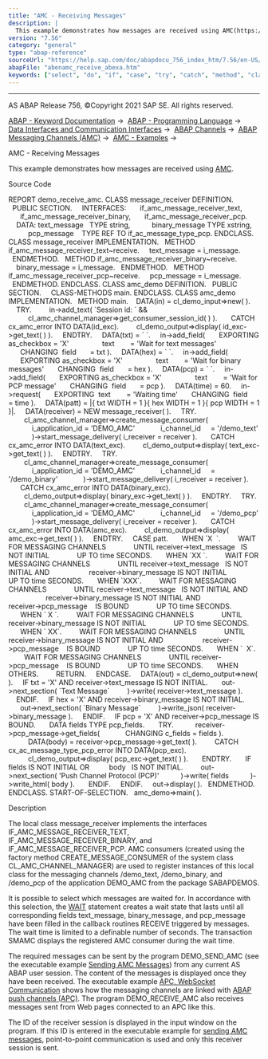 ```yaml
---
title: "AMC - Receiving Messages"
description: |
  This example demonstrates how messages are received using AMC(https://help.sap.com/doc/abapdocu_756_index_htm/7.56/en-US/abenamc_glosry.htm 'Glossary Entry'). Source Code REPORT demo_receive_amc. CLASS message_receiver DEFINITION. PUBLIC SECTION. INTERFACES: if_amc_message_receiver_text, if
version: "7.56"
category: "general"
type: "abap-reference"
sourceUrl: "https://help.sap.com/doc/abapdocu_756_index_htm/7.56/en-US/abenamc_receive_abexa.htm"
abapFile: "abenamc_receive_abexa.htm"
keywords: ["select", "do", "if", "case", "try", "catch", "method", "class", "data", "abenamc", "receive", "abexa"]
---
```


* * *

AS ABAP Release 756, ©Copyright 2021 SAP SE. All rights reserved.

[ABAP - Keyword Documentation](https://help.sap.com/doc/abapdocu_756_index_htm/7.56/en-US/abenabap.htm) →  [ABAP - Programming Language](https://help.sap.com/doc/abapdocu_756_index_htm/7.56/en-US/abenabap_reference.htm) →  [Data Interfaces and Communication Interfaces](https://help.sap.com/doc/abapdocu_756_index_htm/7.56/en-US/abenabap_data_communication.htm) →  [ABAP Channels](https://help.sap.com/doc/abapdocu_756_index_htm/7.56/en-US/abenabap_channels.htm) →  [ABAP Messaging Channels (AMC)](https://help.sap.com/doc/abapdocu_756_index_htm/7.56/en-US/abenamc.htm) →  [AMC - Examples](https://help.sap.com/doc/abapdocu_756_index_htm/7.56/en-US/abenamc_abexas.htm) → 

AMC - Receiving Messages

This example demonstrates how messages are received using [AMC](https://help.sap.com/doc/abapdocu_756_index_htm/7.56/en-US/abenamc_glosry.htm "Glossary Entry").

Source Code

REPORT demo\_receive\_amc.
CLASS message\_receiver DEFINITION.
  PUBLIC SECTION.
    INTERFACES:
      if\_amc\_message\_receiver\_text,
      if\_amc\_message\_receiver\_binary,
      if\_amc\_message\_receiver\_pcp.
    DATA: text\_message   TYPE string,
          binary\_message TYPE xstring,
          pcp\_message    TYPE REF TO if\_ac\_message\_type\_pcp.
ENDCLASS.
CLASS message\_receiver IMPLEMENTATION.
  METHOD if\_amc\_message\_receiver\_text~receive.
    text\_message = i\_message.
  ENDMETHOD.
  METHOD if\_amc\_message\_receiver\_binary~receive.
    binary\_message = i\_message.
  ENDMETHOD.
  METHOD if\_amc\_message\_receiver\_pcp~receive.
    pcp\_message = i\_message.
  ENDMETHOD.
ENDCLASS.
CLASS amc\_demo DEFINITION.
  PUBLIC SECTION.
    CLASS-METHODS main.
ENDCLASS.
CLASS amc\_demo IMPLEMENTATION.
  METHOD main.
   DATA(in) = cl\_demo\_input=>new( ).
    TRY.
        in->add\_text( \`Session id: \` &&
          cl\_amc\_channel\_manager=>get\_consumer\_session\_id( ) ).
      CATCH cx\_amc\_error INTO DATA(id\_exc).
        cl\_demo\_output=>display( id\_exc->get\_text( ) ).
    ENDTRY.
    DATA(txt) = \` \`.
    in->add\_field(
      EXPORTING as\_checkbox = 'X'
                text        = 'Wait for text messages'
      CHANGING  field       = txt ).
    DATA(hex) = \` \`.
    in->add\_field(
      EXPORTING as\_checkbox = 'X'
                text        = 'Wait for binary messages'
      CHANGING  field       = hex ).
    DATA(pcp) = \` \`.
    in->add\_field(
      EXPORTING as\_checkbox = 'X'
                text        = 'Wait for PCP message'
      CHANGING  field       = pcp ).
    DATA(time) = 60.
    in->request(
      EXPORTING  text        = 'Waiting time'
      CHANGING  field       = time ).
    DATA(patt) = |{ txt WIDTH = 1 }{ hex WIDTH = 1 }{ pcp WIDTH = 1 }|.
    DATA(receiver) = NEW message\_receiver( ).
    TRY.
        cl\_amc\_channel\_manager=>create\_message\_consumer(
            i\_application\_id = 'DEMO\_AMC'
            i\_channel\_id     = '/demo\_text'
            )->start\_message\_delivery( i\_receiver = receiver ).
      CATCH cx\_amc\_error INTO DATA(text\_exc).
        cl\_demo\_output=>display( text\_exc->get\_text( ) ).
    ENDTRY.
    TRY.
        cl\_amc\_channel\_manager=>create\_message\_consumer(
            i\_application\_id = 'DEMO\_AMC'
            i\_channel\_id     = '/demo\_binary'
            )->start\_message\_delivery( i\_receiver = receiver ).
      CATCH cx\_amc\_error INTO DATA(binary\_exc).
        cl\_demo\_output=>display( binary\_exc->get\_text( ) ).
    ENDTRY.
    TRY.
        cl\_amc\_channel\_manager=>create\_message\_consumer(
            i\_application\_id = 'DEMO\_AMC'
            i\_channel\_id     = '/demo\_pcp'
            )->start\_message\_delivery( i\_receiver = receiver ).
      CATCH cx\_amc\_error INTO DATA(amc\_exc).
        cl\_demo\_output=>display( amc\_exc->get\_text( ) ).
    ENDTRY.
    CASE patt.
      WHEN \`X  \`.
        WAIT FOR MESSAGING CHANNELS
             UNTIL receiver->text\_message   IS NOT INITIAL
             UP TO time SECONDS.
      WHEN \`XX \`.
        WAIT FOR MESSAGING CHANNELS
             UNTIL receiver->text\_message   IS NOT INITIAL AND
                   receiver->binary\_message IS NOT INITIAL
             UP TO time SECONDS.
      WHEN \`XXX\`.
        WAIT FOR MESSAGING CHANNELS
             UNTIL receiver->text\_message   IS NOT INITIAL AND
                   receiver->binary\_message IS NOT INITIAL AND
                   receiver->pcp\_message    IS BOUND
             UP TO time SECONDS.
      WHEN \` X \`.
        WAIT FOR MESSAGING CHANNELS
             UNTIL receiver->binary\_message IS NOT INITIAL
             UP TO time SECONDS.
      WHEN \` XX\`.
        WAIT FOR MESSAGING CHANNELS
             UNTIL receiver->binary\_message IS NOT INITIAL AND
                   receiver->pcp\_message    IS BOUND
             UP TO time SECONDS.
      WHEN \`  X\`.
        WAIT FOR MESSAGING CHANNELS
             UNTIL receiver->pcp\_message    IS BOUND
             UP TO time SECONDS.
      WHEN OTHERS.
        RETURN.
    ENDCASE.
    DATA(out) = cl\_demo\_output=>new( ).
    IF txt = 'X' AND receiver->text\_message IS NOT INITIAL.
      out->next\_section( \`Text Message\`
        )->write( receiver->text\_message ).
    ENDIF.
    IF hex = 'X' AND receiver->binary\_message IS NOT INITIAL.
      out->next\_section( \`Binary Message\`
        )->write\_json( receiver->binary\_message ).
    ENDIF.
    IF pcp = 'X' AND receiver->pcp\_message IS BOUND.
      DATA fields TYPE pcp\_fields.
      TRY.
          receiver->pcp\_message->get\_fields(
            CHANGING c\_fields = fields ).
          DATA(body) = receiver->pcp\_message->get\_text( ).
        CATCH cx\_ac\_message\_type\_pcp\_error INTO DATA(pcp\_exc).
          cl\_demo\_output=>display( pcp\_exc->get\_text( ) ).
      ENDTRY.
      IF fields IS NOT INITIAL OR
         body   IS NOT INITIAL.
        out->next\_section( 'Push Channel Protocol (PCP)'
          )->write( fields
          )->write\_html( body ).
      ENDIF.
    ENDIF.
    out->display( ).
  ENDMETHOD.
ENDCLASS.
START-OF-SELECTION.
  amc\_demo=>main( ).

Description

The local class message\_receiver implements the interfaces IF\_AMC\_MESSAGE\_RECEIVER\_TEXT, IF\_AMC\_MESSAGE\_RECEIVER\_BINARY, and IF\_AMC\_MESSAGE\_RECEIVER\_PCP. AMC consumers (created using the factory method CREATE\_MESSAGE\_CONSUMER of the system class CL\_AMC\_CHANNEL\_MANAGER) are used to register instances of this local class for the messaging channels /demo\_text, /demo\_binary, and /demo\_pcp of the application DEMO\_AMC from the package SABAPDEMOS.

It is possible to select which messages are waited for. In accordance with this selection, the [WAIT](https://help.sap.com/doc/abapdocu_756_index_htm/7.56/en-US/abapwait_amc.htm) statement creates a wait state that lasts until all corresponding fields text\_message, binary\_message, and pcp\_message have been filled in the callback routines RECEIVE triggered by messages. The wait time is limited to a definable number of seconds. The transaction SMAMC displays the registered AMC consumer during the wait time.

The required messages can be sent by the program DEMO\_SEND\_AMC (see the executable example [Sending AMC Messages](https://help.sap.com/doc/abapdocu_756_index_htm/7.56/en-US/abenamc_send_abexa.htm)) from any current AS ABAP user session. The content of the messages is displayed once they have been received. The executable example [APC, WebSocket Communication](https://help.sap.com/doc/abapdocu_756_index_htm/7.56/en-US/abenapc_abexa.htm) shows how the messaging channels are linked with [ABAP push channels (APC)](https://help.sap.com/doc/abapdocu_756_index_htm/7.56/en-US/abenapc.htm). The program DEMO\_RECEIVE\_AMC also receives messages sent from Web pages connected to an APC like this.

The ID of the receiver session is displayed in the input window on the program. If this ID is entered in the executable example for [sending AMC messages](https://help.sap.com/doc/abapdocu_756_index_htm/7.56/en-US/abenamc_send_abexa.htm), point-to-point communication is used and only this receiver session is sent.
